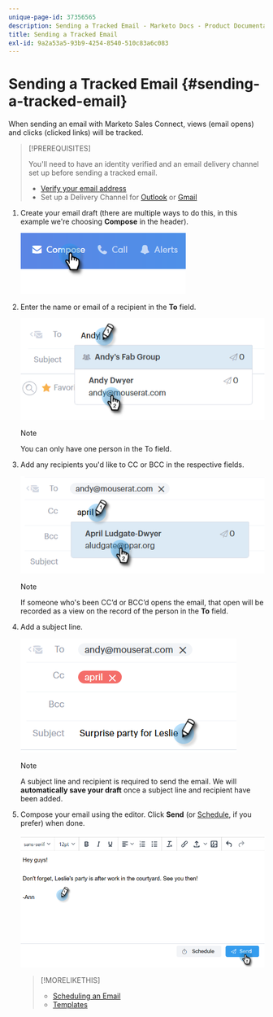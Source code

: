 ```yaml
---
unique-page-id: 37356565
description: Sending a Tracked Email - Marketo Docs - Product Documentation
title: Sending a Tracked Email
exl-id: 9a2a53a5-93b9-4254-8540-510c83a6c083
---
```

# Sending a Tracked Email {#sending-a-tracked-email}

When sending an email with Marketo Sales Connect, views (email opens) and clicks (clicked links) will be tracked.

>[!PREREQUISITES]
>
>You'll need to have an identity verified and an email delivery channel set up before sending a tracked email.
>
>* [Verify your email address](/help/marketo/product-docs/marketo-sales-connect/getting-started/email-settings/verify-your-email.md)
>* Set up a Delivery Channel for [Outlook](/help/marketo/product-docs/marketo-sales-connect/email-plugins/msc-for-outlook/email-connection-for-outlook-users.md) or [Gmail](/help/marketo/product-docs/marketo-sales-connect/email-plugins/gmail/email-connection-for-gmail-users.md)

1. Create your email draft (there are multiple ways to do this, in this example we're choosing **Compose** in the header).

   ![](assets/one.png)

1. Enter the name or email of a recipient in the **To** field.

   ![](assets/two.png)

   >[!NOTE]
   >
   >You can only have one person in the To field.

1. Add any recipients you'd like to CC or BCC in the respective fields.

   ![](assets/three.png)

   >[!NOTE]
   >
   >If someone who's been CC’d or BCC’d opens the email, that open will be recorded as a view on the record of the person in the **To** field.

1. Add a subject line.

   ![](assets/four.png)

   >[!NOTE]
   >
   >A subject line and recipient is required to send the email. We will **automatically save your draft** once a subject line and recipient have been added.

1. Compose your email using the editor. Click **Send** (or [Schedule](/help/marketo/product-docs/marketo-sales-connect/email/using-the-compose-window/scheduling-an-email.md), if you prefer) when done.

   ![](assets/five.png)

   >[!MORELIKETHIS]
   >
   >* [Scheduling an Email](/help/marketo/product-docs/marketo-sales-connect/email/using-the-compose-window/scheduling-an-email.md)
   >* [Templates](/help/marketo/product-docs/marketo-sales-connect/templates/create-a-new-template.md)
